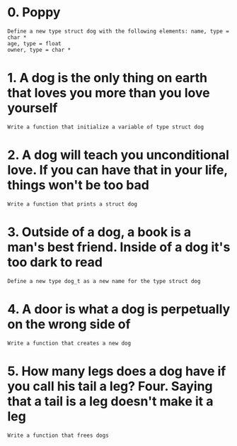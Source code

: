 # 0. Poppy
	Define a new type struct dog with the following elements: name, type = char *
	age, type = float
	owner, type = char *

# 1. A dog is the only thing on earth that loves you more than you love yourself
	Write a function that initialize a variable of type struct dog

# 2. A dog will teach you unconditional love. If you can have that in your life, things won't be too bad
	Write a function that prints a struct dog

# 3. Outside of a dog, a book is a man's best friend. Inside of a dog it's too dark to read
	Define a new type dog_t as a new name for the type struct dog

# 4. A door is what a dog is perpetually on the wrong side of
	Write a function that creates a new dog

# 5. How many legs does a dog have if you call his tail a leg? Four. Saying that a tail is a leg doesn't make it a leg
	Write a function that frees dogs
